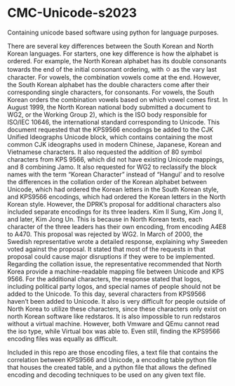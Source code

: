# CMC-Unicode-s2023
Containing unicode based software using python for language purposes. 


There are several key differences between the South Korean and North Korean languages. For starters, one key difference is how the alphabet is ordered. For example, the North  Korean alphabet has its double consonants  towards the end of the initial consonant ordering, with ㅇ as the vary last character. For vowels, the combination vowels come at the end. However, the South Korean alphabet has the double characters come after their corresponding single characters, for consonants. For vowels, the South Korean orders the combination vowels based on which vowel comes first. 
In August 1999, the North Korean national body submitted a document to WG2, or the Working Group 2), which is the ISO body responsible for ISO/IEC 10646, the international standard corresponding to Unicode. This document requested that the KPS9566 encodings be added to the CJK Unified Ideographs Unicode block, which contains containing the most common CJK ideographs used in modern Chinese, Japanese, Korean and Vietnamese characters. It also requested the  addition of 80 symbol characters from KPS 9566, which did not have existing Unicode mappings, and 8 combining Jamo. It also requested for WG2 to reclassify the block names with the term “Korean Character” instead of “Hangul’ and to resolve the differences in the  collation order of the Korean alphabet between Unicode, which had ordered the Korean letters in the South Korean style, and KPS9566 encodings, which had ordered the Korean letters in the North Korean style.
However, the DPRK’s proposal for additional characters also included separate encodings for its three leaders. Kim Il Sung, Kim Jong Il, and later, Kim Jong Un. This is because in North Korean texts, each character of the three leaders has their own encoding, from encoding A4E8 to A470. 
This proposal was rejected by WG2. In March of 2000, the Swedish representative wrote a detailed response, explaining why Sweeden voted against the proposal. It stated that most of the requests in that proposal could cause major disruptions if they were to be implemented. Regarding the collation issue, the representative recommended that North Korea provide a   machine-readable mapping file between Unicode and KPS 9566. For the additional characters, the response stated that logos, including political party logos, and special names of people should not be added to the Unicode. 
To this day, several characters from KPS9566 haven’t been added to Unicode. It also is very difficult for people outside of North Korea to utilize these characters, since these characters only exist on north Korean software like redstaros. It is also impossible to run redstaros without a virtual machine. However, both Vmware and QEmu cannot read the iso type, while Virtual box was able to. Even still, finding the KPS9566 encoding files was equally as difficult. 


Included in this repo are those encoding files, a text file that contains the correlation between KPS9566 and Unicode, a encoding table python file that houses the created table, and a python file that allows the defined encoding and decoding techniques to be used on any given text file. 


